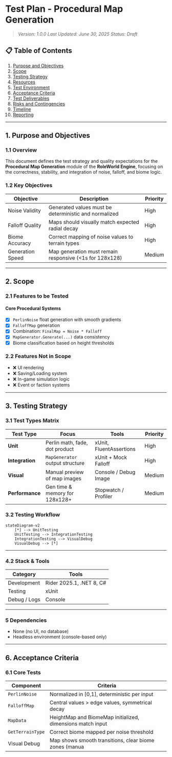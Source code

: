 #  Test Plan - Procedural Map Generation

> *Version: 1.0.0*
> *Last Updated: June 30, 2025*
> *Status: Draft*

## 📋 Table of Contents

1. [Purpose and Objectives](#1-purpose-and-objectives)
2. [Scope](#2-scope)
3. [Testing Strategy](#3-testing-strategy)
4. [Resources](#4-resources)
5. [Test Environment](#5-test-environment)
6. [Acceptance Criteria](#6-acceptance-criteria)
7. [Test Deliverables](#7-test-deliverables)
8. [Risks and Contingencies](#8-risks-and-contingencies)
9. [Timeline](#9-timeline)
10. [Reporting](#10-reporting)

---

## 1. Purpose and Objectives

### 1.1 Overview

This document defines the test strategy and quality expectations for the **Procedural Map Generation** module of the **RoleWorld Engine**, focusing on the correctness, stability, and integration of noise, falloff, and biome logic.

### 1.2 Key Objectives

| Objective        | Description                                             | Priority |
| ---------------- | ------------------------------------------------------- | -------- |
| Noise Validity   | Generated values must be deterministic and normalized   | High     |
| Falloff Quality  | Maps should visually match expected radial decay        | High     |
| Biome Accuracy   | Correct mapping of noise values to terrain types        | High     |
| Generation Speed | Map generation must remain responsive (<1s for 128x128) | Medium   |

---

## 2. Scope

### 2.1 Features to be Tested

#### Core Procedural Systems

* [x] `PerlinNoise` float generation with smooth gradients
* [x] `FalloffMap` generation
* [x] Combination: `FinalMap = Noise * Falloff`
* [x] `MapGenerator.Generate(...)` data consistency
* [x] Biome classification based on height thresholds

### 2.2 Features Not in Scope

* ❌ UI rendering
* ❌ Saving/Loading system
* ❌ In-game simulation logic
* ❌ Event or faction systems

---

## 3. Testing Strategy

### 3.1 Test Types Matrix

| Test Type       | Focus                           | Tools                   | Priority |
| --------------- | ------------------------------- | ----------------------- | -------- |
| **Unit**        | Perlin math, fade, dot product  | xUnit, FluentAssertions | High     |
| **Integration** | `MapGenerator` output structure | xUnit + Mock Falloff    | High     |
| **Visual**      | Manual preview of map images    | Console / Debug Image   | Medium   |
| **Performance** | Gen time & memory for 128x128+  | Stopwatch / Profiler    | Medium   |

### 3.2 Testing Workflow

```mermaid
stateDiagram-v2
    [*] --> UnitTesting
    UnitTesting --> IntegrationTesting
    IntegrationTesting --> VisualDebug
    VisualDebug --> [*]
```

---


### 4.2 Stack & Tools

| Category     | Tools                           |
| ------------ | ------------------------------- |
| Development  | Rider 2025.1, .NET 8, C#        |
| Testing      | xUnit    |
| Debug / Logs | Console |

---

### 5 Dependencies

* None (no UI, no database)
* Headless environment (console-based only)

---

## 6. Acceptance Criteria

### 6.1 Core Tests

| Component        | Criteria                                                   |
| ---------------- | ---------------------------------------------------------- |
| `PerlinNoise`    | Normalized in \[0,1], deterministic per input              |
| `FalloffMap`     | Central values > edge values, symmetrical decay            |
| `MapData`        | HeightMap and BiomeMap initialized, dimensions match input |
| `GetTerrainType` | Correct biome mapped per noise threshold                   |
| Visual Debug     | Map shows smooth transitions, clear biome zones (manua     |
